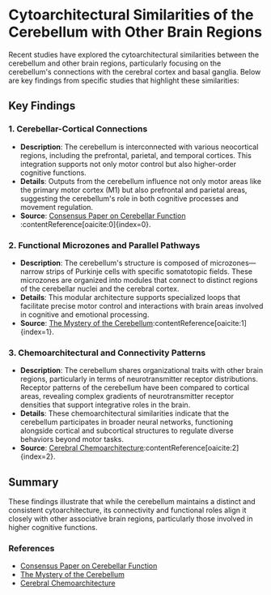# Cytoarchitectural Similarities of the Cerebellum with Other Brain Regions

Recent studies have explored the cytoarchitectural similarities between the cerebellum and other brain regions, particularly focusing on the cerebellum's connections with the cerebral cortex and basal ganglia. Below are key findings from specific studies that highlight these similarities:

## Key Findings

### 1. Cerebellar-Cortical Connections
- **Description**: The cerebellum is interconnected with various neocortical regions, including the prefrontal, parietal, and temporal cortices. This integration supports not only motor control but also higher-order cognitive functions.
- **Details**: Outputs from the cerebellum influence not only motor areas like the primary motor cortex (M1) but also prefrontal and parietal areas, suggesting the cerebellum's role in both cognitive processes and movement regulation.
- **Source**: [Consensus Paper on Cerebellar Function](https://link.springer.com/article/10.1007/s12311-019-01024-2)&#8203;:contentReference[oaicite:0]{index=0}.

### 2. Functional Microzones and Parallel Pathways
- **Description**: The cerebellum's structure is composed of microzones—narrow strips of Purkinje cells with specific somatotopic fields. These microzones are organized into modules that connect to distinct regions of the cerebellar nuclei and the cerebral cortex.
- **Details**: This modular architecture supports specialized loops that facilitate precise motor control and interactions with brain areas involved in cognitive and emotional processing.
- **Source**: [The Mystery of the Cerebellum](https://cerebellumandataxias.biomedcentral.com/articles/10.1186/s40673-019-0104-3)&#8203;:contentReference[oaicite:1]{index=1}.

### 3. Chemoarchitectural and Connectivity Patterns
- **Description**: The cerebellum shares organizational traits with other brain regions, particularly in terms of neurotransmitter receptor distributions. Receptor patterns of the cerebellum have been compared to cortical areas, revealing complex gradients of neurotransmitter receptor densities that support integrative roles in the brain.
- **Details**: These chemoarchitectural similarities indicate that the cerebellum participates in broader neural networks, functioning alongside cortical and subcortical structures to regulate diverse behaviors beyond motor tasks.
- **Source**: [Cerebral Chemoarchitecture](https://elifesciences.org/articles/62063)&#8203;:contentReference[oaicite:2]{index=2}.

## Summary
These findings illustrate that while the cerebellum maintains a distinct and consistent cytoarchitecture, its connectivity and functional roles align it closely with other associative brain regions, particularly those involved in higher cognitive functions.

### References
- [Consensus Paper on Cerebellar Function](https://link.springer.com/article/10.1007/s12311-019-01024-2)
- [The Mystery of the Cerebellum](https://cerebellumandataxias.biomedcentral.com/articles/10.1186/s40673-019-0104-3)
- [Cerebral Chemoarchitecture](https://elifesciences.org/articles/62063)
